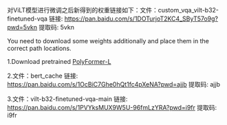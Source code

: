 对ViLT模型进行微调之后新得到的权重链接如下：文件：custom_vqa_vilt-b32-finetuned-vqa
链接: https://pan.baidu.com/s/1DOTurjoT2KC4_SByT57o9g?pwd=5vkn 提取码: 5vkn 

You need to download some weights additionally and place them in the correct path locations.

1.Download pretrained [PolyFormer-L](https://drive.google.com/file/d/1lUCv7dUPctEz4vEpPr7aI8A8ZmfYCB8y/view?usp=share_link)

2.文件：bert_cache
链接: https://pan.baidu.com/s/1OcBiC7Ghe0hQt1fc4pXeNA?pwd=ajjb 提取码: ajjb 

3.文件：vilt-b32-finetuned-vqa-main
链接: https://pan.baidu.com/s/1PVYksMUX9W5U-96fmLzYRA?pwd=i9fr 提取码: i9fr 


